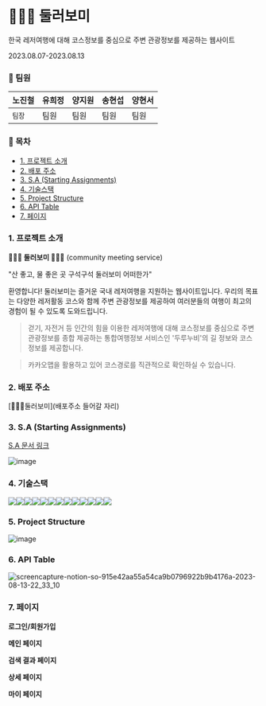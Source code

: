 # 🚵🏻‍♂️ 둘러보미

한국 레저여행에 대해 코스정보를 중심으로 주변 관광정보를 제공하는 웹사이트

2023.08.07-2023.08.13

### 🧷 팀원

| 노진철 | 유희정 | 양지원 | 송현섭 | 양현서 |
| ------ | ------ | ------ | ------ | ------ |
| `팀장` | 팀원   | 팀원   | 팀원   | 팀원   |

### 🧷 목차

- [1. 프로젝트 소개](#1-프로젝트-소개)
- [2. 배포 주소](#2-배포-주소)
- [3. S.A (Starting Assignments)](#3-sa-starting-assignments)
- [4. 기술스택](#4-기술스택)
- [5. Project Structure](#5-project-structure)
- [6. API Table](#6-api-table)
- [7. 페이지](#7-페이지)

### 1. 프로젝트 소개

**🚵🏻‍♂️ 둘러보미 🚵🏻‍♂️** (community meeting service)

"산 좋고, 물 좋은 곳 구석구석 둘러보미 어떠한가"

환영합니다! 둘러보미는 즐거운 국내 레저여행을 지원하는 웹사이트입니다. 우리의 목표는 다양한 레저활동 코스와 함께 주변 관광정보를 제공하여 여러분들의 여행이 최고의 경험이 될 수 있도록 도와드립니다.

> 걷기, 자전거 등 인간의 힘을 이용한 레저여행에 대해 코스정보를 중심으로 주변 관광정보를 종합 제공하는 통합여행정보 서비스인 '두루누비'의 길 정보와 코스 정보를 제공합니다.

> 카카오맵을 활용하고 있어 코스경로를 직관적으로 확인하실 수 있습니다.

### 2. 배포 주소

[🚵🏻‍♂️둘러보미](배포주소 들어갈 자리)

### 3. S.A (Starting Assignments)

[S.A 문서 링크](https://www.notion.so/d057779341f94f5d92d1105cbcccabe4?pvs=4)

![image](https://github.com/setItUpLater/comeit/assets/130683029/0c2eef05-5ab8-43c5-9be1-39265ec622fc)

### 4. 기술스택

<img src="https://img.shields.io/badge/html-E34F26?style=for-the-badge&logo=html5&logoColor=white"><img src="https://img.shields.io/badge/typescript-3178C6?style=for-the-badge&logo=typescript&logoColor=white"><img src="https://img.shields.io/badge/react-61DAFB?style=for-the-badge&logo=react&logoColor=white"><img src="https://img.shields.io/badge/reactquery-FF4154?style=for-the-badge&logo=reactquery&logoColor=white"><img src="https://img.shields.io/badge/reactrouterdom-CA4245?style=for-the-badge&logo=reactrouter&logoColor=white"><img src="https://img.shields.io/badge/ZUSTAND-764ABC?style=for-the-badge&logo=&logoColor=white"><img src="https://img.shields.io/badge/git-F05032?style=for-the-badge&logo=git&logoColor=white"><img src="https://img.shields.io/badge/antdesign-0170FE?style=for-the-badge&logo=antdesign&logoColor=white"><img src="https://img.shields.io/badge/styledcomponents-DB7093?style=for-the-badge&logo=styledcomponents&logoColor=white"><img src="https://img.shields.io/badge/firebase-FFCA28?style=for-the-badge&logo=firebase&logoColor=white"><img src="https://img.shields.io/badge/axios-5A29E4?style=for-the-badge&logo=axios&logoColor=white"><img src="https://img.shields.io/badge/kakaomap-FFCD00?style=for-the-badge&logo=kakao&logoColor=white"><img src="https://img.shields.io/badge/jsonSever-000000?style=for-the-badge&logo=json&logoColor=white">

### 5. Project Structure

![image](https://github.com/jinoc-git/dulleo-bomi/assets/130683029/8ed13655-4be3-4c4f-b0ec-fb9ce32db3a0)

### 6. API Table

![screencapture-notion-so-915e42aa55a54ca9b0796922b9b4176a-2023-08-13-22_33_10](https://github.com/jinoc-git/dulleo-bomi/assets/130683029/8b313a70-8b05-4a1e-b338-823bc82bc180)

### 7. 페이지

**로그인/회원가입**

**메인 페이지**

**검색 결과 페이지**

**상세 페이지**

**마이 페이지**
